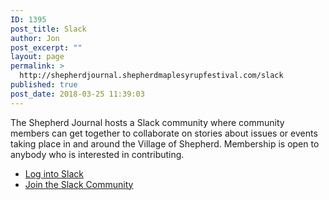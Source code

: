 ```yaml
---
ID: 1395
post_title: Slack
author: Jon
post_excerpt: ""
layout: page
permalink: >
  http://shepherdjournal.shepherdmaplesyrupfestival.com/slack
published: true
post_date: 2018-03-25 11:39:03
---
```

The Shepherd Journal hosts a Slack community where community members can get together to collaborate on stories about issues or events taking place in and around the Village of Shepherd. Membership is open to anybody who is interested in contributing.
<ul>
 	<li><a href="http://shepherdonline.slack.com">Log into Slack</a></li>
 	<li><a href="http://www.9and10news.com/2018/03/24/mount-pleasant-joins-national-march-lives-movement-hundreds/">Join the Slack Community</a></li>
</ul>